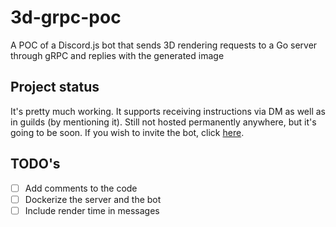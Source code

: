 # 3d-grpc-poc
A POC of a Discord.js bot that sends 3D rendering requests to a Go server through gRPC and replies with the generated image


## Project status
It's pretty much working. It supports receiving instructions via DM as well as in guilds (by mentioning it).
Still not hosted permanently anywhere, but it's going to be soon.
If you wish to invite the bot, click [here](https://discord.com/api/oauth2/authorize?client_id=924427005053784084&permissions=34816&scope=bot).

## TODO's
- [ ] Add comments to the code
- [ ] Dockerize the server and the bot
- [ ] Include render time in messages

